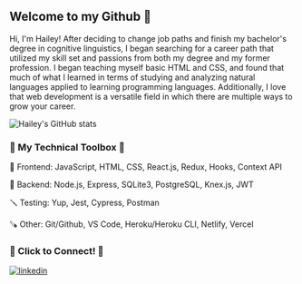 ## Welcome to my Github 👋   

Hi, I'm Hailey! After deciding to change job paths and finish my bachelor's degree in cognitive linguistics, I began searching for a career path that utilized my skill set and passions from both my degree and my former profession. I began teaching myself basic HTML and CSS, and found that much of what I learned in terms of studying and analyzing natural languages applied to learning programming languages. Additionally, I love that web development is a versatile field in which there are multiple ways to grow your career. 

![Hailey's GitHub stats](https://github-readme-stats.vercel.app/api?username=magoha01&show_icons=true&theme=tokyonight)


### 🧰 My Technical Toolbox 🧰

🔨  Frontend: JavaScript, HTML, CSS, React.js, Redux, Hooks, Context API  <br> 

🔧 Backend: Node.js, Express, SQLite3, PostgreSQL, Knex.js, JWT <br> 

🪛 Testing:  Yup, Jest, Cypress, Postman <br>

🪚 Other: Git/Github, VS Code, Heroku/Heroku CLI, Netlify, Vercel  <br>

### 🔗 Click to Connect! 🔗

[![linkedin](https://img.icons8.com/fluency/96/linkedin.png)][1]

[1]: http://www.linkedin.com/in/hailey-magoline

<!--
**magoha01/magoha01** is a ✨ _special_ ✨ repository because its `README.md` (this file) appears on your GitHub profile.

Here are some ideas to get you started:

- 🔭 I’m currently working on ...
- 🌱 I’m currently learning ...
- 👯 I’m looking to collaborate on ...
- 🤔 I’m looking for help with ...
- 💬 Ask me about ...

- 😄 Pronouns: ...
- ⚡ Fun fact: ...
-->
